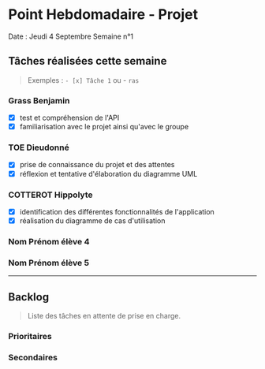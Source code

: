 # Point Hebdomadaire - Projet

Date : Jeudi 4 Septembre 
Semaine n°1

## Tâches réalisées cette semaine

> Exemples : `- [x] Tâche 1` ou - `ras`

### Grass Benjamin 
- [x] test et compréhension de l'API 
- [x] familiarisation avec le projet ainsi qu'avec le groupe

### TOE Dieudonné
- [x] prise de connaissance du projet et des attentes 
- [x] réflexion et tentative d'élaboration du diagramme UML

### COTTEROT Hippolyte
- [x] identification des différentes fonctionnalités de l'application
- [x] réalisation du diagramme de cas d'utilisation

### Nom Prénom élève 4

### Nom Prénom élève 5

---

## Backlog

> Liste des tâches en attente de prise en charge.

### Prioritaires

### Secondaires
